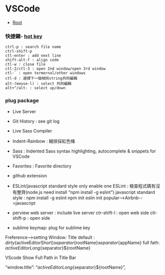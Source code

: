 # VSCode

*   [Root](../README.md)

### 快捷鍵-	[hot key](../https://poychang.github.io/vscode-shortcuts/)
	ctrl-p : search file name
	ctrl-shift-p
	ctl-enter : add next line
	shift-alt-f : align code
	ctl-w : close file
	ctl-2/ctl-3 : open 2nd window/open 3rd window
	ctl-` : open termernal/other windows
	ctl-d : 選擇下一個相同string共同編輯
	alt-(mouse-l) : select 共同編輯
	alt+^/alt- : select up/down


### plug package
*	Live Server
*	Git History : see git log 
*	Live Sass Compiler
*	Indent-Rainbow : 縮排採紅色條
* Sass : Indented Sass syntax highlighting, autocomplete & snippets for VSCode
*	Favorites : Favorite directory

*	github extension
*	ESLint/javascript standard style only enable one
	ESLint : 檢查程式碼有沒有整齊(node.js need install "npm install -g eslint")
	javascript standard style : 
		npm install -g eslint
		npm init
		eslin init
			popular-->Airbnb-->javascript
*	perview web server : include live server
		ctr-shift-l : open web side
		ctl-shift-p : open side
*	sublime keymap: plug for sublime key



Freference-->setting
	Window: Title 
		default :
			${dirty}${activeEditorShort}${separator}${rootName}${separator}${appName}
		full fath:
			${activeEditorLong}${separator}${rootName}

VScode Show Full Path in Title Bar

“window.title”: “${activeEditorLong}${separator}${rootName}”,